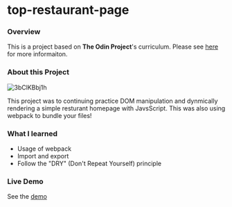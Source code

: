 # top-restaurant-page

### Overview

This is a project based on **The Odin Project**'s curriculum. Please see [here](https://www.theodinproject.com/paths/full-stack-javascript/courses/javascript/lessons/restaurant-page) for more informaiton.

### About this Project

![3bClKBbj1h](https://user-images.githubusercontent.com/35031228/139509562-cb60df4a-fa7c-4ad9-9cf0-78afcc966cd9.gif)

This project was to continuing practice DOM manipulation and dynmically rendering a simple resturant homepage with JavsScript. This was also using webpack to bundle your files!

### What I learned

- Usage of webpack
- Import and export
- Follow the "DRY" (Don't Repeat Yourself) principle

### Live Demo

See the [demo](https://victoriacheng15.github.io/top-restaurant-page/)
